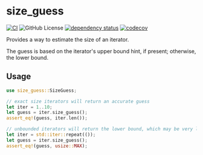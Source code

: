 # size_guess

[![CI](https://github.com/MaxMahem/size_guess/workflows/CI/badge.svg)](https://github.com/MaxMahem/size_guess/actions)
![GitHub License](https://img.shields.io/github/license/maxmahem/size_guess)
[![dependency status](https://deps.rs/repo/github/maxmahem/size_guess/status.svg)](https://deps.rs/repo/github/maxmahem/size_guess)
[![codecov](https://codecov.io/github/MaxMahem/size_guess/graph/badge.svg?token=I0HHWBYHBO)](https://codecov.io/github/MaxMahem/size_guess)

Provides a way to estimate the size of an iterator. 

The guess is based on the iterator's upper bound hint, if present; otherwise, the lower bound.

## Usage

```rust
use size_guess::SizeGuess;

// exact size iterators will return an accurate guess
let iter = 1..10;
let guess = iter.size_guess();
assert_eq!(guess, iter.len());

// unbounded iterators will return the lower bound, which may be very large
let iter = std::iter::repeat(());
let guess = iter.size_guess();
assert_eq!(guess, usize::MAX);
```
